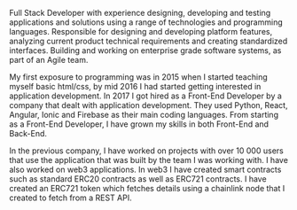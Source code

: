 Full Stack Developer with experience designing, developing and testing applications and solutions using a range of technologies and programming languages. Responsible for designing and developing platform features, analyzing current product technical requirements and creating standardized interfaces. Building and working on enterprise grade software systems, as part of an Agile team.

My first exposure to programming was in 2015 when I started teaching myself basic html/css, by mid 2016 I had started getting interested in application development. In 2017 I got hired as a Front-End Developer by a company that dealt with application development. They used Python, React, Angular, Ionic and Firebase as their main coding languages. From starting as a Front-End Developer, I have grown my skills in both Front-End and Back-End.

In the previous company, I have worked on projects with over 10 000 users that use the application that was built by the team I was working with. I have also worked on web3 applications. In web3 I have created smart contracts such as standard ERC20 contracts as well as ERC721 contracts. I have created an ERC721 token which fetches details using a chainlink node that I created to fetch from a REST API.
